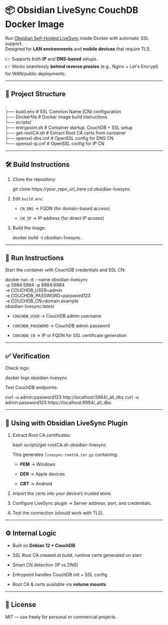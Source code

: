 
# 📦 Obsidian LiveSync CouchDB Docker Image

Run [Obsidian Self-Hosted LiveSync](https://github.com/vrtmrz/obsidian-livesync) inside Docker with automatic SSL support.  
Designed for **LAN environments** and **mobile devices** that require TLS.  

👉 Supports both **IP** and **DNS-based** setups.  
👉 Works seamlessly **behind reverse proxies** (e.g., Nginx + Let's Encrypt) for WAN/public deployments.

---

## 📂 Project Structure

.  
├── build.env # SSL Common Name (CN) configuration  
├── Dockerfile # Docker image build instructions  
└── scripts/  
├── entrypoint.sh # Container startup: CouchDB + SSL setup  
├── get-rootCA.sh # Extract Root CA certs from container  
├── openssl-dns.cnf # OpenSSL config for DNS CN  
└── openssl-ip.cnf # OpenSSL config for IP CN

---

## 🛠️ Build Instructions

1. Clone the repository:

   git clone https://your_repo_url_here
   cd obsidian-livesync

2. Edit `build.env`:
    
    - `CN_DNS` → FQDN (for domain-based access)
        
    - `CN_IP` → IP address (for direct IP access)
        
3. Build the image:
    
    docker build -t obsidian-livesync .

---

## 🚀 Run Instructions

Start the container with CouchDB credentials and SSL CN:

docker run -d --name obsidian-livesync \
  -p 5984:5984 -p 6984:6984 \
  -e COUCHDB_USER=admin \
  -e COUCHDB_PASSWORD=password123 \
  -e COUCHDB_CN=domain.example \
  obsidian-livesync:latest

- `COUCHDB_USER` → CouchDB admin username
    
- `COUCHDB_PASSWORD` → CouchDB admin password
    
- `COUCHDB_CN` → IP or FQDN for SSL certificate generation
    
---

## ✅ Verification

Check logs:

docker logs obsidian-livesync


Test CouchDB endpoints:

curl -u admin:password123 http://localhost:5984/_all_dbs
curl -u admin:password123 https://localhost:6984/_all_dbs

---

## 🔗 Using with Obsidian LiveSync Plugin

1. Extract Root CA certificates:
    
    bash scripts/get-rootCA.sh obsidian-livesync
    
    This generates `livesync-rootCA.tar.gz` containing:
    
    - **PEM** → Windows
        
    - **DER** → Apple devices
        
    - **CRT** → Android
        
2. Import the certs into your device’s trusted store.
    
3. Configure LiveSync plugin → Server address, port, and credentials.
    
4. Test the connection (should work with TLS).
    
---

## ⚙️ Internal Logic

- Built on **Debian 12 + CouchDB**
    
- SSL Root CA created at build, runtime certs generated on start
    
- Smart CN detection (IP vs DNS)
    
- Entrypoint handles CouchDB init + SSL config
    
- Root CA & certs available via **volume mounts**
    
---

## 📜 License

MIT — use freely for personal or commercial projects.

